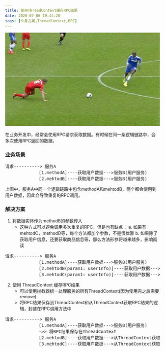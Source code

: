 ```yaml
---
title: 使用ThreadContext缓存RPC结果
date: 2020-07-06 19:44:20
tags: [业务方案,ThreadContext,RPC]
---
```


![](photo/Gerrard.jpeg)

在业务开发中，经常会使用RPC请求获取数据。有时候在同一条逻辑链路中，会多次使用RPC返回的数据。

### 业务场景

<pre>
请求----------> 服务A
             [1.methodA]----获取用户数据--->服务B(用户服务)
             [2.mehtodB]----获取用户数据--->服务B(用户服务)
</pre>
上图中，服务A中同一个逻辑链路中包含methodA和mehtodB，两个都会使用到用户数据，因此会导致重复的RPC调用。

### 解决方案
1. 将数据实体作为methodB的参数传入
	- 这种方式可以避免调用多次重复的RPC，但是也有缺点：
		a. 如果有mehtodC，methodD等，每个方法都加个参数，不是很优雅
		b. 如果除了获取用户信息，还要获取商品信息等，那么方法形参将越来越多，影响阅读
<pre>
请求----------> 服务A
             [1.methodA]----获取用户数据--->服务B(用户服务)
             [2.mehtodB(param1: userInfo)]----获取用户数据--->服务B(用户服务)
             [3.mehtodC(param1: userInfo)]----获取用户数据--->服务B(用户服务)
</pre>		
2. 使用	ThreadContext 缓存RPC结果
	- 可以使用拦截器统一处理服务的所有ThreadContext(因为使用完之后需要remove)
	- 将RPC结果保存到ThreadContext和从ThreadContext获取RPC结果的逻辑，封装在RPC调用方法中
<pre>
请求----------> 服务A
             [1.methodA]----获取用户数据--->服务B(用户服务)
             ->> 将RPC结果保存在ThreadContext
             [2.mehtodB]----获取用户数据--->从ThreadContext获取
             [3.mehtodC]----获取用户数据--->从ThreadContext获取
</pre>	
		


